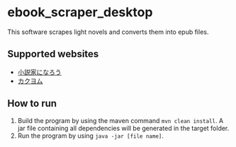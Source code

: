# ebook_scraper_desktop
This software scrapes light novels and converts them into epub files.

## Supported websites
- [小説家になろう](https://syosetu.com/)
- [カクヨム](https://kakuyomu.jp/)

## How to run
1. Build the program by using the maven command `mvn clean install`. A jar file containing all dependencies will be generated in the target folder.
2. Run the program by using `java -jar [file name]`.
